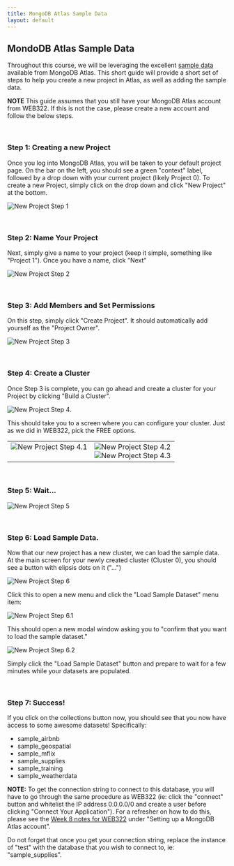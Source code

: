 ```yaml
---
title: MongoDB Atlas Sample Data
layout: default
---
```


## MondoDB Atlas Sample Data

Throughout this course, we will be leveraging the excellent [sample data](https://docs.atlas.mongodb.com/sample-data/available-sample-datasets/) available from MongoDB Atlas.  This short guide will provide a short set of steps to help you create a new project in Atlas, as well as adding the sample data. 

**NOTE** This guide assumes that you still have your MongoDB Atlas account from WEB322.  If this is not the case, please create a new account and follow the below steps.

<br>

### Step 1: Creating a new Project

Once you log into MongoDB Atlas, you will be taken to your default project page.  On the bar on the left, you should see a green "context" label, followed by a drop down with your current project (likely Project 0).  To create a new Project, simply click on the drop down and click "New Project" at the bottom.

![New Project Step 1](/web422/media/atlas-new-project-1.png)

<br>

### Step 2: Name Your Project

Next, simply give a name to your project (keep it simple, something like "Project 1").  Once you have a name, click "Next"

![New Project Step 2](/web422/media/atlas-new-project-3.png)

<br>

### Step 3: Add Members and Set Permissions

On this step, simply click "Create Project".  It should automatically add yourself as the "Project Owner".

![New Project Step 3](/web422/media/atlas-new-project-4.png)

<br>

### Step 4: Create a Cluster

Once Step 3 is complete, you can go ahead and create a cluster for your Project by clicking "Build a Cluster".

![New Project Step 4](/web422/media/atlas-new-project-5.png).

This should take you to a screen where you can configure your cluster.  Just as we did in WEB322, pick the FREE options.

<table>
<tr>
<td valign="top">
<img src="/web422/media/atlas-new-project-6.png" alt="New Project Step 4.1">
</td>
<td>
<img src="/web422/media/atlas-new-project-7.png" alt="New Project Step 4.2"><br>
<img src="/web422/media/atlas-new-project-8.png" alt="New Project Step 4.3"><br>
</td>
</tr>
</table>

<br>

### Step 5: Wait...

![New Project Step 5](/web422/media/atlas-new-project-9.png)

<br>

### Step 6: Load Sample Data.

Now that our new project has a new cluster, we can load the sample data.  At the main screen for your newly created cluster (Cluster 0), you should see a button with elipsis dots on it ("...")

![New Project Step 6](/web422/media/atlas-new-project-10.png)

Click this to open a new menu and click the "Load Sample Dataset" menu item:

![New Project Step 6.1](/web422/media/atlas-new-project-11.png)

This should open a new modal window asking you to "confirm that you want to load the sample dataset."

![New Project Step 6.2](/web422/media/atlas-new-project-12.png)

Simply click the "Load Sample Dataset" button and prepare to wait for a few minutes while your datasets are populated.

<br>

### Step 7: Success!

If you click on the collections button now, you should see that you now have access to some awesome datasets!  Specifically:

* sample_airbnb
* sample_geospatial
* sample_mflix
* sample_supplies
* sample_training
* sample_weatherdata

**NOTE:** To get the connection string to connect to this database, you will have to go through the same procedure as WEB322 (ie: click the "connect" button and whitelist the IP address 0.0.0.0/0 and create a user before clicking "Connect Your Application").  For a refresher on how to do this, please see the [Week 8 notes for WEB322](https://sictweb.github.io/web322/notes/week08) under "Setting up a MongoDB Atlas account".  

Do not forget that once you get your connection string, replace the instance of "test" with the database that you wish to connect to, ie: "sample_supplies".





